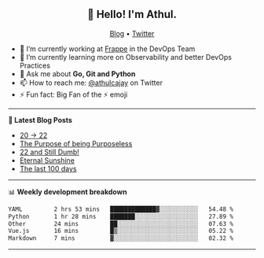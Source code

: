 <h2 align="center">👋 Hello! I'm Athul.</h2>
<p align="center">
  <a href="https://blog.athulcyriac.in">Blog</a> •
  <a href="https://twitter.com/athulcajay">Twitter</a>
</p>


- 🔭 I’m currently working at [Frappe](https://frappe.io) in the DevOps Team
- 🌱 I’m currently learning more on Observability and better DevOps Practices
- 💬 Ask me about **Go, Git and Python**
- 📫 How to reach me: [@athulcajay](https://twitter.com/athulcajay) on Twitter
- ⚡ Fun fact: Big Fan of the :zap: emoji

-------

**📝 Latest Blog Posts**

<!-- BLOG-POST-LIST:START -->
- [20 → 22](https://blog.athulcyriac.in/blog/20-and-22/)
- [The Purpose of being Purposeless](https://blog.athulcyriac.in/blog/purpose/)
- [22 and Still Dumb!](https://blog.athulcyriac.in/blog/2022/)
- [Eternal Sunshine](https://blog.athulcyriac.in/blog/college-trip/)
- [The last 100 days](https://blog.athulcyriac.in/blog/final-year/)
<!-- BLOG-POST-LIST:END -->

-------

📊 **Weekly development breakdown**
<!--START_SECTION:waka-->

```txt
YAML         2 hrs 53 mins   █████████████▓░░░░░░░░░░░   54.48 %
Python       1 hr 28 mins    ███████░░░░░░░░░░░░░░░░░░   27.89 %
Other        24 mins         ██░░░░░░░░░░░░░░░░░░░░░░░   07.63 %
Vue.js       16 mins         █▒░░░░░░░░░░░░░░░░░░░░░░░   05.22 %
Markdown     7 mins          ▓░░░░░░░░░░░░░░░░░░░░░░░░   02.32 %
```

<!--END_SECTION:waka-->

-------
